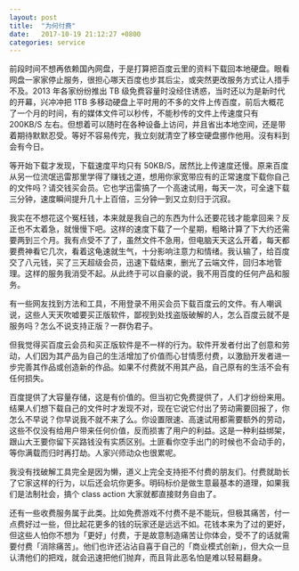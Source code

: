 ```yaml
---
layout: post
title:  "为何付费"
date:   2017-10-19 21:12:27 +0800
categories: service
---
```

前段时间不想再依赖国內网盘，于是打算把百度云里的资料下载回本地硬盘。眼看网盘一家家停止服务，很担心哪天百度也步其后尘，或突然更改服务方式让人措手不及。2013 年各家纷纷推出 TB 级免费容量时没经住诱惑，当时还以为是新时代的开幕，兴冲冲把 1TB 多移动硬盘上平时用的不多的文件上传百度，前后大概花了一个月的时间，有的媒体文件可以秒传，不能秒传的文件上传速度只有 200KB/S 左右。但想着可以随时在各种设备上访问，并且省出本地空间，还是带着期待默默忍受。等好不容易传完，我立刻就清空了移空硬盘挪作他用。沒有料到会有今日。

等开始下载才发现，下载速度平均只有 50KB/S，居然比上传速度还慢。原来百度从另一位流氓迅雷那里学得了赚钱之道，想用你家宽带应有的正常速度下载你自己的文件吗？请交钱买会员。它也学迅雷搞了一个高速试用，每天一次，可全速下载三分钟，速度瞬间提升几十上百倍，三分钟一到又立刻归于沉寂。

我实在不想花这个冤枉钱，本来就是我自己的东西为什么还要花钱才能拿回来？反正也不太着急，就慢慢下吧。这样的速度下载了一个星期，粗略计算了下大约还需要两到三个月。我有点受不了了，虽然文件不急用，但电脑天天这么开着，每天都要费神看它几次，看着这龟速就生气，十分影响注意力和情绪。我认输了，给百度交了八元钱，买了三天超级会员，迅速下载结束，删光了云端文件，回归本地管理。这样的服务我消受不起。从此终于可以自豪的说，我不用百度的任何产品和服务。

有一些网友找到方法和工具，不用登录不用买会员下载百度云的文件。有人嘲讽说，这些人天天吹嘘要买正版软件，鄙视到处找盗版破解的人，怎么百度云就不是服务吗？怎么不说支持正版？一群伪君子。

但我觉得买百度云会员和买正版软件是不一样的行为。软件开发者付出了创意和劳动，人们因为其产品为自己的生活增加了价值而心甘情愿付费，以激励开发者进一步完善其作品或创造新的作品。如果不付费就不用其产品，自己原有的生活不会有任何损失。

百度提供了大容量存储，这是有价值的。但当初它免费提供了，人们才纷纷来用。结果人们想下载自己的文件时才发现不对，现在它说它付出了劳动需要回报了，你怎么不早说？你早说我不就不来了么。你设置限速、高速试用都需要额外的劳动，这些不仅没有给用户带来任何价值，反而损害了用户的利益。这是一种利益绑架，跟山大王要你留下买路钱没有实质区别。土匪看你空手出门的时候也不会动手的，等你满载而归时再打劫。人家兴师动众也很累呢。

我没有找破解工具完全是因为懒，道义上完全支持拒不付费的朋友们。付费就助长了它家这样的行为，以后还会坑你更多。明码标价是做生意最基本的道理，如果我们是法制社会，搞个 class action 大家就都直接财务自由了。

还有一些收费服务属于此类。比如免费游戏不付费不是不能玩，但极其痛苦，付一点费好过一些，但比起花更多的钱的玩家还是远远不如。花钱本来为了过的更好，但这些人怕你不想为「更好」付费，于是故意制造痛苦让你体会，受不了的话就需要付费「消除痛苦」。他们也许还沾沾自喜于自己的「商业模式创新」，但大众一旦认清他们的把戏，就会迅速把他们抛弃，而且背此恶名怕是难以轻易翻身。
